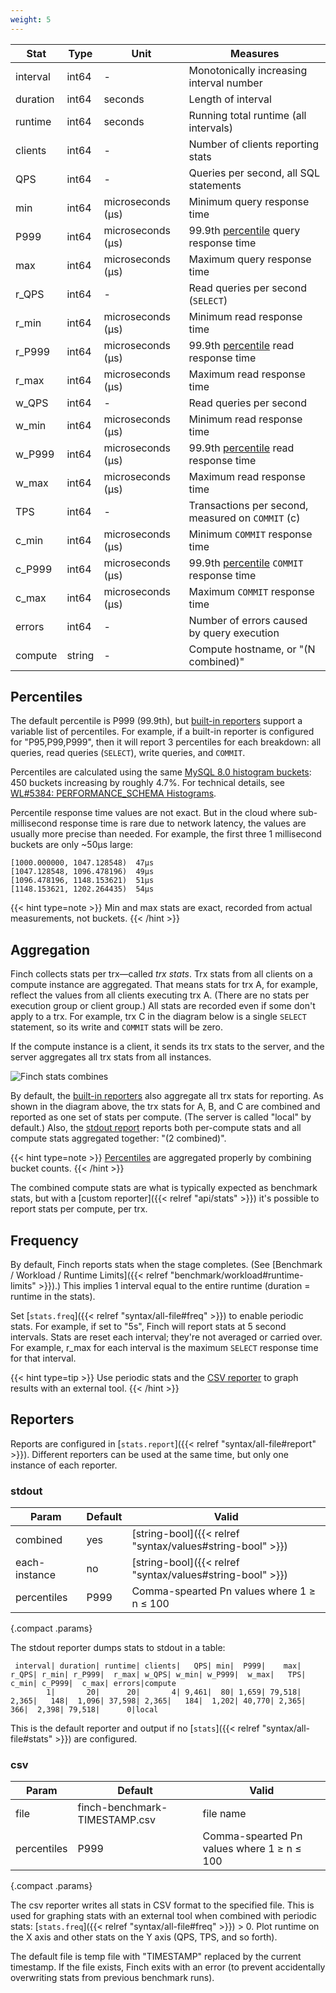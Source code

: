 ```yaml
---
weight: 5
---
```


|Stat|Type|Unit|Measures|
|----|----|----|--------|
|interval|int64|-|Monotonically increasing interval number|
|duration|int64|seconds|Length of interval|
|runtime|int64|seconds|Running total runtime (all intervals)|
|clients|int64|-|Number of clients reporting stats|
|QPS|int64|-|Queries per second, all SQL statements|
|min|int64|microseconds (&micro;s)|Minimum query response time|
|P999|int64|microseconds (&micro;s)|99.9th [percentile](#percentiles) query response time|
|max|int64|microseconds (&micro;s)|Maximum query response time|
|r_QPS|int64|-|Read queries per second (`SELECT`)|
|r_min|int64|microseconds (&micro;s)|Minimum read response time|
|r_P999|int64|microseconds (&micro;s)|99.9th  [percentile](#percentiles) read response time|
|r_max|int64|microseconds (&micro;s)|Maximum read response time|
|w_QPS|int64|-|Read queries per second|
|w_min|int64|microseconds (&micro;s)|Minimum read response time|
|w_P999|int64|microseconds (&micro;s)|99.9th  [percentile](#percentiles) read response time|
|w_max|int64|microseconds (&micro;s)|Maximum read response time|
|TPS|int64|-|Transactions per second, measured on `COMMIT` (c)|
|c_min|int64|microseconds (&micro;s)|Minimum `COMMIT` response time|
|c_P999|int64|microseconds (&micro;s)|99.9th  [percentile](#percentiles) `COMMIT` response time|
|c_max|int64|microseconds (&micro;s)|Maximum `COMMIT` response time|
|errors|int64|-|Number of errors caused by query execution|
|compute|string|-|Compute hostname, or "(N combined)"|

## Percentiles

The default percentile is P999 (99.9th), but [built-in reporters](#reporters) support a variable list of percentiles.
For example, if a built-in reporter is configured for "P95,P99,P999", then it will report 3 percentiles for each breakdown: all queries, read queries (`SELECT`), write queries, and `COMMIT`.

Percentiles are calculated using the same [MySQL 8.0 histogram buckets](https://dev.mysql.com/doc/mysql-perfschema-excerpt/8.0/en/performance-schema-statement-histogram-summary-tables.html): 450 buckets increasing by roughly 4.7%.
For technical details, see [WL#5384: PERFORMANCE_SCHEMA Histograms](https://dev.mysql.com/worklog/task/?id=5384).

Percentile response time values are not exact.
But in the cloud where sub-millisecond response time is rare due to network latency, the values are usually more precise than needed.
For example, the first three 1 millisecond buckets are only ~50&micro;s large:

```
[1000.000000, 1047.128548)  47µs
[1047.128548, 1096.478196)  49µs
[1096.478196, 1148.153621)  51µs
[1148.153621, 1202.264435)  54µs
```

{{< hint type=note >}}
Min and max stats are exact, recorded from actual measurements, not buckets.
{{< /hint >}}

## Aggregation

Finch collects stats per trx&mdash;called _trx stats_.
Trx stats from all clients on a compute instance are aggregated.
That means stats for trx A, for example, reflect the values from all clients executing trx A.
(There are no stats per execution group or client group.)
All stats are recorded even if some don't apply to a trx.
For example, trx C in the diagram below is a single `SELECT` statement, so its write and `COMMIT` stats will be zero.

If the compute instance is a client, it sends its trx stats to the server, and the server aggregates all trx stats from all instances.

![Finch stats combines](/finch/img/finch_stats_combined.svg)

By default, the [built-in reporters](#reports) also aggregate all trx stats for reporting.
As shown in the diagram above, the trx stats for A, B, and C are combined and reported as one set of stats per compute.
(The server is called "local" by default.)
Also, the [stdout report](#stdout) reports both per-compute stats and all compute stats aggregated together: "(2 combined)".

{{< hint type=note >}}
[Percentiles](#percentiles) are aggregated properly by combining bucket counts.
{{< /hint >}}

The combined compute stats are what is typically expected as benchmark stats, but with a [custom reporter]({{< relref "api/stats" >}}) it's possible to report stats per compute, per trx.

## Frequency

By default, Finch reports stats when the stage completes.
(See [Benchmark / Workload / Runtime Limits]({{< relref "benchmark/workload#runtime-limits" >}}).)
This implies 1 interval equal to the entire runtime (duration = runtime in the stats).

Set [`stats.freq`]({{< relref "syntax/all-file#freq" >}}) to enable periodic stats.
For example, if set to "5s", Finch will report stats at 5 second intervals.
Stats are reset each interval; they're not averaged or carried over.
For example, r_max for each interval is the maximum `SELECT` response time for that interval.

{{< hint type=tip >}}
Use periodic stats and the [CSV reporter](#csv) to graph results with an external tool.
{{< /hint >}}

## Reporters

Reports are configured in [`stats.report`]({{< relref "syntax/all-file#report" >}}).
Different reporters can be used at the same time, but only one instance of each reporter.

### stdout

|Param|Default|Valid|
|-----|-------|-----|
|combined|yes|[string-bool]({{< relref "syntax/values#string-bool" >}})|
|each-instance|no|[string-bool]({{< relref "syntax/values#string-bool" >}})|
|percentiles|P999|Comma-spearted Pn values where 1 &ge; n &le; 100|
{.compact .params}

The stdout reporter dumps stats to stdout in a table:

```
 interval| duration| runtime| clients|   QPS| min|  P999|    max| r_QPS| r_min| r_P999|  r_max| w_QPS| w_min| w_P999|  w_max|   TPS| c_min| c_P999|  c_max| errors|compute
        1|       20|      20|       4| 9,461|  80| 1,659| 79,518| 2,365|   148|  1,096| 37,598| 2,365|   184|  1,202| 40,770| 2,365|   366|  2,398| 79,518|      0|local
```

This is the default reporter and output if no [`stats`]({{< relref "syntax/all-file#stats" >}}) are configured.

### csv

|Param|Default|Valid|
|-----|-------|-----|
|file|finch-benchmark-TIMESTAMP.csv|file name|
|percentiles|P999|Comma-spearted Pn values where 1 &ge; n &le; 100|
{.compact .params}

The csv reporter writes all stats in CSV format to the specified file.
This is used for graphing stats with an external tool when combined with periodic stats: [`stats.freq`]({{< relref "syntax/all-file#freq" >}}) &gt; 0.
Plot runtime on the X axis and other stats on the Y axis (QPS, TPS, and so forth).

The default file is temp file with "TIMESTAMP" replaced by the current timestamp.
If the file exists, Finch exits with an error (to prevent accidentally overwriting stats from previous benchmark runs).

